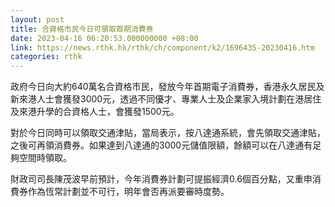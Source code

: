 ```yaml
---
layout: post
title: 合資格市民今日可領取首期消費券
date: 2023-04-16 06:20:53.000000000 +08:00
link: https://news.rthk.hk/rthk/ch/component/k2/1696435-20230416.htm
categories: rthk
---
```


政府今日向大約640萬名合資格市民，發放今年首期電子消費券，香港永久居民及新來港人士會獲發3000元，透過不同優才、專業人士及企業家入境計劃在港居住及來港升學的合資格人士，會獲發1500元。

對於今日同時可以領取交通津貼，當局表示，按八達通系統，會先領取交通津貼，之後可再領消費券。如果達到八達通的3000元儲值限額，餘額可以在八達通有足夠空間時領取。

財政司司長陳茂波早前預計，今年消費券計劃可提振經濟0.6個百分點，又重申消費券作為恆常計劃並不可行，明年會否再派要審時度勢。
